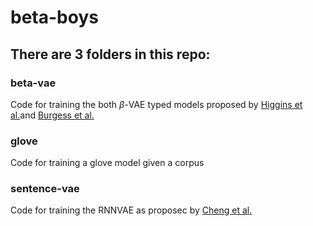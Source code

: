 # beta-boys

## There are 3 folders in this repo:
### beta-vae
Code for training the both $\beta$-VAE typed models proposed by [Higgins et al.](https://openreview.net/pdf?id=Sy2fzU9gl)and [Burgess et al.](https://arxiv.org/pdf/1804.03599.pdf) 

### glove
Code for training a glove model given a corpus

### sentence-vae
Code for training the RNNVAE as proposec by [Cheng et al.](https://arxiv.org/pdf/2006.00693.pdf)
